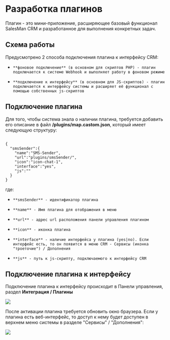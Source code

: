 # Разработка плагинов
Плагин - это мини-приложение, расширяющее базовый функционал SalesMan CRM и разработанное для выполнения конкретных задач.

## Схема работы

Предусмотрено 2 способа подключения плагина к интерфейсу CRM:

*     **фоновое подключение** (в основном для скриптов PHP) - плагин подключается к системе Webhook и выполняет работу в фоновом режиме
*     **подключение к интерфейсу** (в основном для JS-скриптов) - плагин подключается к интерфейсу системы и расширяет её функционал с помощью собственных js-скриптов

## Подключение плагина

Для того, чтобы система знала о наличии плагина, требуется добавить его описание в файл **/plugins/map.castom.json**, который имеет следующую структуру:

<pre><code class="json">
{
  "smsSender":{
    "name":"SMS-Sender",
    "url":"plugins/smsSender/",
    "icon":"icon-chat-1",
    "interface":"yes",
    "js":""
  }
}
</code></pre>

где:

*     **smsSender** - идентификатор плагина
*     **name** - Имя плагина для отображения в меню
*     **url** - адрес url расположения панели управления плагином
*     **icon** - иконка плагина
*     **interface** - наличие интерфейса у плагина (yes|no). Если интерфейс есть, то он появится в меню CRM - Сервисы (иконка "троеточие") / Дополнения
*     **js** - путь к js-скрипту, подключаемого к интерфейсу CRM


## Подключение плагина к интерфейсу

Подключение плагина к интерфейсу происходит в Панели управления, раздел **Интеграция / Плагины**

![](https://salesman.pro/docs.img/docs/settings_plugin_list.png)

После активации плагина требуется обновить окно браузера. Если у плагина есть веб-интерфейс, то доступ к нему будет доступен в верхнем меню системы в разделе "Сервисы" / "Дополнения":

![](https://salesman.pro/docs.img/docs/plugin_in_menu.png)
  
